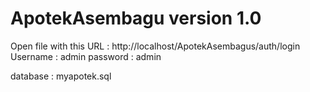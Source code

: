 # ApotekAsembagu version 1.0

Open file with this URL : http://localhost/ApotekAsembagus/auth/login
Username : admin
password : admin

database : myapotek.sql


